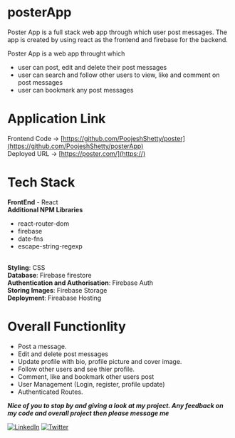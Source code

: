 # posterApp
Poster App is a full stack web app through which user post messages. The app is created by using react as the frontend and firebase for the backend.

Poster App is a web app throught which
- user can post, edit and delete their post messages
- user can search and follow other users to view, like and comment on post messages
- user can bookmark any post messages

# Application Link

Frontend Code -> [https://github.com/PoojeshShetty/poster](https://github.com/PoojeshShetty/posterApp)
<br>
Deployed URL -> [https://poster.com/](https://)

# Tech Stack

<b>FrontEnd</b> - React
<br>
<b>Additional NPM Libraries</b>
  - react-router-dom
  - firebase
  - date-fns
  - escape-string-regexp
<br>
<b>Styling</b>: CSS
<br>
<b>Database</b>: Firebase firestore
<br>
<b>Authentication and Authorisation</b>: Firebase Auth
<br>
<b>Storing Images</b>: Firebase Storage
<br>
<b>Deployment</b>: Fireabase Hosting
<br>

# Overall Functionlity
- Post a message.
- Edit and delete post messages
- Update profile with bio, profile picture and cover image.
- Follow other users and see thier profile. 
- Comment, like and bookmark other users post
- User Management (Login, register, profile update) 
- Authenticated Routes.


***Nice of you to stop by and giving a look at my project. Any feedback on my code and overall project then please message me***

 [![LinkedIn](https://img.shields.io/static/v1.svg?label=connect&message=@smilegupta&color=grey&logo=linkedin&style=flat&logoColor=white&colorA=blue)](https://www.linkedin.com/in/poojesh-s-2590ab86/) [![Twitter](https://img.shields.io/static/v1.svg?label=connect&message=@smileguptaaa&color=grey&logo=twitter&style=flat&logoColor=white&colorA=blue)](https://twitter.com/ShettyPoojesh)
